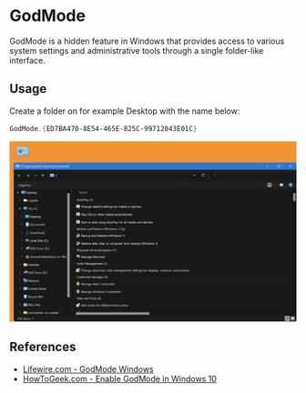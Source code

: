 # GodMode

GodMode is a hidden feature in Windows that provides access to various system settings and administrative tools through a single folder-like interface.

## Usage

Create a folder on for example Desktop with the name below:

```powershell
GodMode.{ED7BA470-8E54-465E-825C-99712043E01C}
```

![GodMode example](../assets/images/godmode-example.png)

## References

- [Lifewire.com - GodMode Windows](https://www.lifewire.com/god-mode-windows-4154662)
- [HowToGeek.com - Enable GodMode in Windows 10](https://www.howtogeek.com/402458/enable-god-mode-in-windows-10/)
